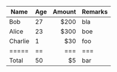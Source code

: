 Name | Age | Amount | Remarks
---|:--|--:|----
Bob | 27| $200 | bla
Alice | 23| $300 | boe
Charlie | 1| $30 | foo
=====|==|===|===
Total | 50| $5 | bar
